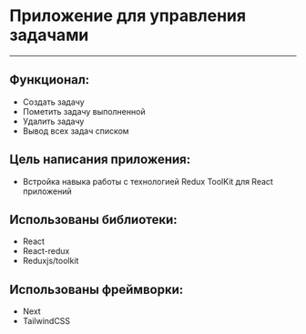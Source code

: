 # Приложение для управления задачами

---

## Функционал:

- Создать задачу
- Пометить задачу выполненной
- Удалить задачу
- Вывод всех задач списком

## Цель написания приложения:

- Встройка навыка работы с технологией Redux ToolKit для React приложений

## Использованы библиотеки:

- React
- React-redux
- Reduxjs/toolkit

## Использованы фреймворки:

- Next
- TailwindCSS
